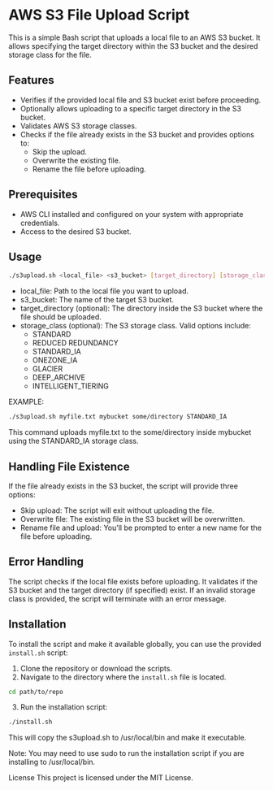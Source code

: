 # AWS S3 File Upload Script

This is a simple Bash script that uploads a local file to an AWS S3 bucket. It allows specifying the target directory within the S3 bucket and the desired storage class for the file.

## Features

- Verifies if the provided local file and S3 bucket exist before proceeding.
- Optionally allows uploading to a specific target directory in the S3 bucket.
- Validates AWS S3 storage classes.
- Checks if the file already exists in the S3 bucket and provides options to:
  - Skip the upload.
  - Overwrite the existing file.
  - Rename the file before uploading.
  
## Prerequisites

- AWS CLI installed and configured on your system with appropriate credentials.
- Access to the desired S3 bucket.

## Usage

```bash
./s3upload.sh <local_file> <s3_bucket> [target_directory] [storage_class]
```

- local_file: Path to the local file you want to upload.
- s3_bucket: The name of the target S3 bucket.
- target_directory (optional): The directory inside the S3 bucket where the file should be uploaded.
- storage_class (optional): The S3 storage class. Valid options include:
  - STANDARD
  - REDUCED REDUNDANCY
  - STANDARD_IA
  - ONEZONE_IA
  - GLACIER
  - DEEP_ARCHIVE
  - INTELLIGENT_TIERING

EXAMPLE:
```bash
./s3upload.sh myfile.txt mybucket some/directory STANDARD_IA
```
This command uploads myfile.txt to the some/directory inside mybucket using the STANDARD_IA storage class.

## Handling File Existence
If the file already exists in the S3 bucket, the script will provide three options:

- Skip upload: The script will exit without uploading the file.
- Overwrite file: The existing file in the S3 bucket will be overwritten.
- Rename file and upload: You'll be prompted to enter a new name for the file before uploading.

## Error Handling
The script checks if the local file exists before uploading.
It validates if the S3 bucket and the target directory (if specified) exist.
If an invalid storage class is provided, the script will terminate with an error message.

## Installation
To install the script and make it available globally, you can use the provided `install.sh` script:

1. Clone the repository or download the scripts.
2. Navigate to the directory where the `install.sh` file is located.
```bash
cd path/to/repo
```
3. Run the installation script:
```bash
./install.sh
```

This will copy the s3upload.sh to /usr/local/bin and make it executable.

Note: You may need to use sudo to run the installation script if you are installing to /usr/local/bin.

License
This project is licensed under the MIT License.
